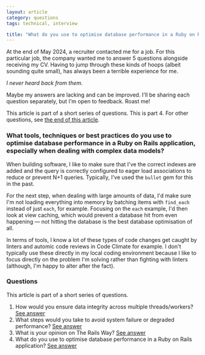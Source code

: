 ```yaml
---
layout: article
category: questions
tags: technical, interview

title: "What do you use to optimise database performance in a Ruby on Rails application?"
---
```


At the end of May 2024, a recruiter contacted me for a job. For this particular job, the company wanted me to answer 5 questions alongside receiving my CV. Having to jump through these kinds of hoops (albeit sounding quite small), has always been a terrible experience for me.

_I never heard back from them._

Maybe my answers are lacking and can be improved. I'll be sharing each question separately, but I'm open to feedback. Roast me!

This article is part of a short series of questions. This is part 4. For other questions, see [the end of this article](#questions).

### What tools, techniques or best practices do you use to optimise database performance in a Ruby on Rails application, especially when dealing with complex data models?

When building software, I like to make sure that I've the correct indexes are added and the query is correctly configured to eager load associations to reduce or prevent N+1 queries. Typically, I've used the `bullet` gem for this in the past.

For the next step, when dealing with large amounts of data, I'd make sure I'm not loading everything into memory by batching items with `find_each` instead of just `each`, for example. Focusing on the `each` example, I'd then look at view caching, which would prevent a database hit from even happening — not hitting the database is the best database optimisation of all.

In terms of tools, I know a lot of these types of code changes get caught by linters and automic code reviews in Code Climate for example. I don't typically use these directly in my local coding environment because I like to focus directly on the problem I'm solving rather than fighting with linters (although, I'm happy to alter after the fact).
### Questions

This article is part of a short series of questions.

1. How would you ensure data integrity across multiple threads/workers? [See answer](https://craigpetterson.co.uk/questions/2025/02/19/data-integrity-across-threads.html)
2. What steps would you take to avoid system failure or degraded performance? [See answer](https://craigpetterson.co.uk/questions/2025/02/26/what-steps-would-you-take-to-avoid-degraded-performance.html)
3. What is your opinion on The Rails Way? [See answer](https://craigpetterson.co.uk/questions/2025/03/06/what-is-your-opinion-on-the-rails-way.html)
4. What do you use to optimise database performance in a Ruby on Rails application? [See answer](https://craigpetterson.co.uk/questions/2025/03/10/optimise-database-performance.html)
